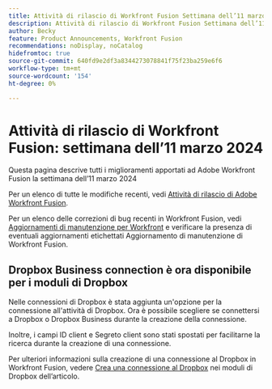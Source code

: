 ```yaml
---
title: Attività di rilascio di Workfront Fusion Settimana dell’11 marzo 2024
description: Attività di rilascio di Workfront Fusion Settimana dell’11 marzo 2024
author: Becky
feature: Product Announcements, Workfront Fusion
recommendations: noDisplay, noCatalog
hidefromtoc: true
source-git-commit: 640fd9e2df3a8344273078841f75f23ba259e6f6
workflow-type: tm+mt
source-wordcount: '154'
ht-degree: 0%

---
```


# Attività di rilascio di Workfront Fusion: settimana dell’11 marzo 2024

Questa pagina descrive tutti i miglioramenti apportati ad Adobe Workfront Fusion la settimana dell’11 marzo 2024

Per un elenco di tutte le modifiche recenti, vedi [Attività di rilascio di Adobe Workfront Fusion](../../../product-announcements/product-releases/fusion-release-activity/fusion-release-activity.md).

Per un elenco delle correzioni di bug recenti in Workfront Fusion, vedi [Aggiornamenti di manutenzione per Workfront](https://experienceleague.adobe.com/docs/workfront-known-issues/releases/current-updates.html) e verificare la presenza di eventuali aggiornamenti etichettati Aggiornamento di manutenzione di Workfront Fusion.

## Dropbox Business connection è ora disponibile per i moduli di Dropbox

Nelle connessioni di Dropbox è stata aggiunta un&#39;opzione per la connessione all&#39;attività di Dropbox. Ora è possibile scegliere se connettersi a Dropbox o Dropbox Business durante la creazione della connessione.

Inoltre, i campi ID client e Segreto client sono stati spostati per facilitarne la ricerca durante la creazione di una connessione.

Per ulteriori informazioni sulla creazione di una connessione al Dropbox in Workfront Fusion, vedere [Crea una connessione al Dropbox](/help/quicksilver/workfront-fusion/apps-and-their-modules/dropbox-modules.md#create-a-connection-to-dropbox) nei moduli di Dropbox dell’articolo.